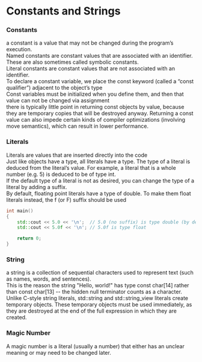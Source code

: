 # Constants and Strings

### Constants

a constant is a value that may not be changed during the program’s execution.  
Named constants are constant values that are associated with an identifier. These are also sometimes called symbolic constants.  
Literal constants are constant values that are not associated with an identifier.  
To declare a constant variable, we place the const keyword (called a “const qualifier”) adjacent to the object’s type  
Const variables must be initialized when you define them, and then that value can not be changed via assignment  
there is typically little point in returning const objects by value, because they are temporary copies that will be destroyed anyway. Returning a const value can also impede certain kinds of compiler optimizations (involving move semantics), which can result in lower performance.  

### Literals

Literals are values that are inserted directly into the code  
Just like objects have a type, all literals have a type. The type of a literal is deduced from the literal’s value. For example, a literal that is a whole number (e.g. 5) is deduced to be of type int.  
If the default type of a literal is not as desired, you can change the type of a literal by adding a suffix.  
By default, floating point literals have a type of double. To make them float literals instead, the f (or F) suffix should be used  

```cpp
int main()
{
    std::cout << 5.0 << '\n';  // 5.0 (no suffix) is type double (by default)
    std::cout << 5.0f << '\n'; // 5.0f is type float

    return 0;
}
```

### String

a string is a collection of sequential characters used to represent text (such as names, words, and sentences).  
This is the reason the string "Hello, world!" has type const char[14] rather than const char[13] -- the hidden null terminator counts as a character.  
Unlike C-style string literals, std::string and std::string_view literals create temporary objects. These temporary objects must be used immediately, as they are destroyed at the end of the full expression in which they are created.  

### Magic Number

A magic number is a literal (usually a number) that either has an unclear meaning or may need to be changed later.  

